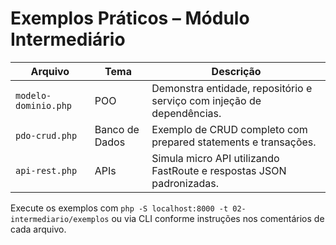 # Exemplos Práticos – Módulo Intermediário

| Arquivo | Tema | Descrição |
| ------- | ---- | --------- |
| `modelo-dominio.php` | POO | Demonstra entidade, repositório e serviço com injeção de dependências. |
| `pdo-crud.php` | Banco de Dados | Exemplo de CRUD completo com prepared statements e transações. |
| `api-rest.php` | APIs | Simula micro API utilizando FastRoute e respostas JSON padronizadas. |

Execute os exemplos com `php -S localhost:8000 -t 02-intermediario/exemplos` ou via CLI conforme instruções nos comentários de cada arquivo.
